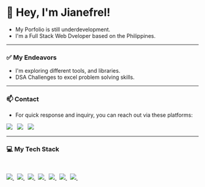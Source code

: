 # 👋 Hey, I'm Jianefrel!

- My Porfolio is still underdevelopment.
- I'm a Full Stack Web Dveloper based on the Philippines.

---

### ✅ My Endeavors
- I'm exploring different tools, and libraries.
- DSA Challenges to excel problem solving skills.

--- 

### 📫 Contact

- For quick response and inquiry, you can reach out via these platforms: <br />

<a href="https://www.linkedin.com/in/jianefreldionaldo/" target="_blank"><img src="https://img.shields.io/badge/LinkedIn-%230077B5.svg?&style=for-the-badge&logo=linkedin&logoColor=white" /></a> &nbsp;
<a href="https://www.instagram.com/jnf.dv.exec/" target="_blank"><img src="https://img.shields.io/badge/Instagram-%23E4405F.svg?&style=for-the-badge&logo=instagram&logoColor=white" /></a> &nbsp;
<a href="mailto:jianefreldionaldo988@gmail.com"><img src="https://img.shields.io/badge/Email-%23050C9C.svg?style=for-the-badge&logo=gmail&logoColor=white"></a>

---

### 💻  My Tech Stack

<br clear="both">
<!-- <img src="https://skillicons.dev/icons?i=javascript,py,html,css,bootstrap,tailwind,npm,react,redux,express,nodejs,mongodb,mysql,postgres,git,github,postman,docker,vercel,figma,md,vscode&theme=dark" /> -->

<div style="text-decoration: none;">
  <p align="left">
    <a href="https://www.javascripttutorial.net">
      <img src="https://skillicons.dev/icons?i=javascript&theme=dark" />
    </a> &nbsp;
    <a href="https://www.python.org" target="_blank">
      <img src="https://skillicons.dev/icons?i=py&theme=dark" />
    </a> &nbsp;
    <a href="https://html.spec.whatwg.org" target="_blank">
      <img src="https://skillicons.dev/icons?i=html&theme=dark" />
    </a> &nbsp;
    <a href="https://www.w3.org/Style/CSS" target="_blank">
      <img src="https://skillicons.dev/icons?i=css&theme=dark" />
    </a> &nbsp;
    <a href="https://getbootstrap.com" target="_blank">
      <img src="https://skillicons.dev/icons?i=bootstrap&theme=dark" />
    </a> &nbsp;
    <a href="https://tailwindcss.com" target="_blank" >
      <img src="https://skillicons.dev/icons?i=tailwind&theme=dark" />
    </a> &nbsp;
    <a href="https://www.npmjs.com" target="_blank" >
      <img src="https://skillicons.dev/icons?i=npm&theme=dark" />
    </a> &nbsp;
  </p>
</div>

<!--

### 🚀  Top Lang

![Top Langs](https://github-readme-stats.vercel.app/api/top-langs/?username=JianefrelDionaldo&layout=compact&theme=dark) <br>

### 📊  Github Metrics
  <img src="https://github-readme-stats.vercel.app/api?username=JianefrelDionaldo&theme=midnight-purple&show_icons=true&hide_border=true&count_private=true" alt="Err-Stats"/>
  <img src="https://github-readme-streak-stats.herokuapp.com?user=JianefrelDionaldo&theme=tokyonight&hide_border=true" alt="Err-stats"/> <br>

### 👨‍💻  Profile Visits:

![Profile Views](https://komarev.com/ghpvc/?username=jianefreldionaldo&label=Profile%20views&color=0e75b6&style=flat)

-->

